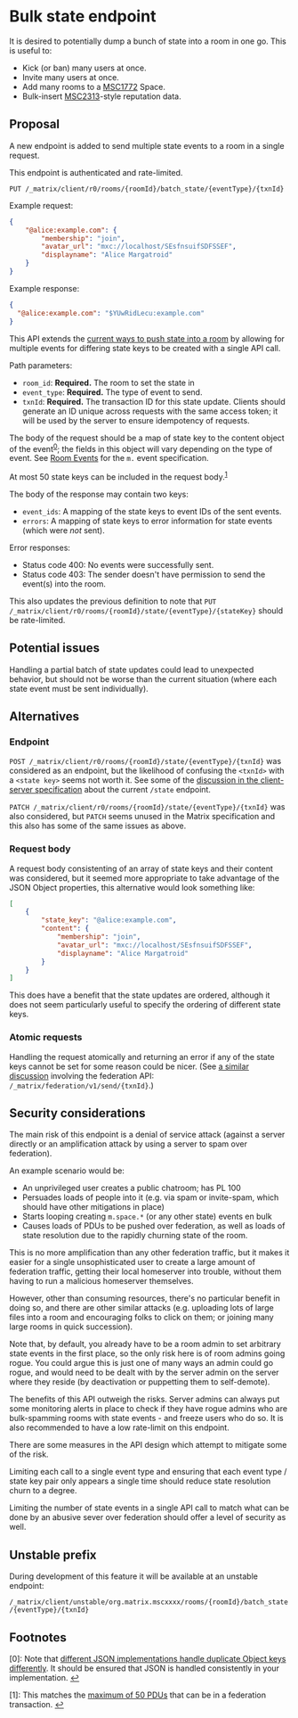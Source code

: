 # Bulk state endpoint

It is desired to potentially dump a bunch of state into a room  in one go. This
is useful to:

* Kick (or ban) many users at once.
* Invite many users at once.
* Add many rooms to a [MSC1772](https://github.com/matrix-org/matrix-doc/pull/1772) Space.
* Bulk-insert [MSC2313](https://github.com/matrix-org/matrix-doc/pull/2313)-style reputation data.

## Proposal

A new endpoint is added to send multiple state events to a room in a single request.

This endpoint is authenticated and rate-limited.

`PUT /_matrix/client/r0/rooms/{roomId}/batch_state/{eventType}/{txnId}`

Example request:

```json
{
    "@alice:example.com": {
        "membership": "join",
        "avatar_url": "mxc://localhost/SEsfnsuifSDFSSEF",
        "displayname": "Alice Margatroid"
    }
}
```

Example response:

```json
{
  "@alice:example.com": "$YUwRidLecu:example.com"
}
```

This API extends the [current ways to push state into a room](https://matrix.org/docs/spec/client_server/latest#sending-events-to-a-room) by allowing for multiple events for differing state keys to be created with a single API call.

Path parameters:

* `room_id`: **Required.** The room to set the state in
* `event_type`: **Required.** The type of event to send.
* `txnId`: **Required.** The transaction ID for this state update. Clients should
  generate an ID unique across requests with the same access token; it will be
  used by the server to ensure idempotency of requests.

The body of the request should be a map of state key to the content object of the
event<sup id="a0">[0](#f0)</sup>; the fields in this object will vary depending
on the type of event. See [Room Events](https://matrix.org/docs/spec/client_server/latest#room-events)
for the `m.` event specification.

At most 50 state keys can be included in the request body.<sup id="a1">[1](#f1)</sup>

The body of the response may contain two keys:

* `event_ids`: A mapping of the state keys to event IDs of the sent events.
* `errors`: A mapping of state keys to error information for state events (which
  were *not* sent).

Error responses:

* Status code 400: No events were successfully sent.
* Status code 403: The sender doesn't have permission to send the event(s) into
  the room.

This also updates the previous definition to note that
`PUT /_matrix/client/r0/rooms/{roomId}/state/{eventType}/{stateKey}` should be
rate-limited.

## Potential issues

Handling a partial batch of state updates could lead to unexpected behavior, but
should not be worse than the current situation (where each state event must be
sent individually).

## Alternatives

### Endpoint

`POST /_matrix/client/r0/rooms/{roomId}/state/{eventType}/{txnId}` was considered
as an endpoint, but the likelihood of confusing the `<txnId>` with a
`<state key>` seems not worth it. See some of the
[discussion in the client-server specification](https://matrix.org/docs/spec/client_server/latest#put-matrix-client-r0-rooms-roomid-state-eventtype-statekey)
about the current `/state` endpoint.

`PATCH /_matrix/client/r0/rooms/{roomId}/state/{eventType}/{txnId}` was also
considered, but `PATCH` seems unused in the Matrix specification and this also
has some of the same issues as above.

### Request body

A request body consistenting of an array of state keys and their content was
considered, but it seemed more appropriate to take advantage of the JSON Object
properties, this alternative would look something like:

```json
[
    {
        "state_key": "@alice:example.com",
        "content": {
            "membership": "join",
            "avatar_url": "mxc://localhost/SEsfnsuifSDFSSEF",
            "displayname": "Alice Margatroid"
        }
    }
]
```

This does have a benefit that the state updates are ordered, although it does not
seem particularly useful to specify the ordering of different state keys.

### Atomic requests

Handling the request atomically and returning an error if any of the state keys
cannot be set for some reason could be nicer. (See [a similar discussion](https://github.com/matrix-org/synapse/issues/7543)
involving the federation API: `/_matrix/federation/v1/send/{txnId}`.)

## Security considerations

The main risk of this endpoint is a denial of service attack (against a server
directly or an amplification attack by using a server to spam over federation).

An example scenario would be:

* An unprivileged user creates a public chatroom; has PL 100
* Persuades loads of people into it (e.g. via spam or invite-spam, which should
  have other mitigations in place)
* Starts looping creating `m.space.*` (or any other state) events en bulk
* Causes loads of PDUs to be pushed over federation, as well as loads of state
  resolution due to the rapidly churning state of the room.

This is no more amplification than any other federation traffic, but it makes it
easier for a single unsophisticated user to create a large amount of federation
traffic, getting their local homeserver into trouble, without them having to run
a malicious homeserver themselves.

However, other than consuming resources, there's no particular benefit in doing
so, and there are other similar attacks (e.g. uploading lots of large files into
a room and encouraging folks to click on them; or joining many large rooms in
quick succession).

Note that, by default, you already have to be a room admin to set arbitrary state
events in the first place, so the only risk here is of room admins going rogue.
You could argue this is just one of many ways an admin could go rogue, and would
need to be dealt with by the server admin on the server where they reside (by
deactivation or puppetting them to self-demote).

The benefits of this API outweigh the risks. Server admins can always put some
monitoring alerts in place to check if they have rogue admins who are
bulk-spamming rooms with state events - and freeze users who do so. It is also
recommended to have a low rate-limit on this endpoint.

There are some measures in the API design which attempt to mitigate some of the
risk.

Limiting each call to a single event type and ensuring that each event type /
state key pair only appears a single time should reduce state resolution churn
to a degree.

Limiting the number of state events in a single API call to match what can be
done by an abusive sever over federation should offer a level of security as
well.

## Unstable prefix

During development of this feature it will be available at an unstable endpoint:

`/_matrix/client/unstable/org.matrix.mscxxxx/rooms/{roomId}/batch_state/{eventType}/{txnId}`

## Footnotes

<a id="f0"/>[0]: Note that
[different JSON implementations handle duplicate Object keys differently](https://labs.bishopfox.com/tech-blog/an-exploration-of-json-interoperability-vulnerabilities).
It should be ensured that JSON is handled consistently in your implementation. [↩](#a0)

<a id="f1"/>[1]: This matches the [maximum of 50 PDUs](https://matrix.org/docs/spec/server_server/latest#put-matrix-federation-v1-send-txnid)
that can be in a federation transaction. [↩](#a1)
